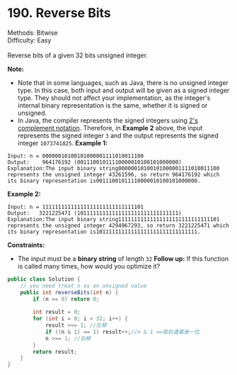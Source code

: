 # 190. Reverse Bits  

  Methods: Bitwise </br> Difficulty: Easy </br> </br>Reverse bits of a given 32 bits unsigned integer.

**Note:**

- Note that in some languages, such as Java, there is no unsigned integer type. In this case, both input and output will be given as a signed integer type. They should not affect your implementation, as the integer's internal binary representation is the same, whether it is signed or unsigned.
- In Java, the compiler represents the signed integers using [2's complement notation](https://en.wikipedia.org/wiki/Two%27s_complement). Therefore, in **Example 2** above, the input represents the signed integer `3` and the output represents the signed integer `1073741825`.
**Example 1:**

```plain text
Input: n = 00000010100101000001111010011100
Output:    964176192 (00111001011110000010100101000000)
Explanation:The input binary string00000010100101000001111010011100 represents the unsigned integer 43261596, so return 964176192 which its binary representation is00111001011110000010100101000000.

```

**Example 2:**

```plain text
Input: n = 11111111111111111111111111111101
Output:   3221225471 (10111111111111111111111111111111)
Explanation:The input binary string11111111111111111111111111111101 represents the unsigned integer 4294967293, so return 3221225471 which its binary representation is10111111111111111111111111111111.

```

**Constraints:**

- The input must be a **binary string** of length `32`
**Follow up:** If this function is called many times, how would you optimize it?

```java
public class Solution {
    // you need treat n as an unsigned value
    public int reverseBits(int n) {
        if (n == 0) return 0;
        
        int result = 0;
        for (int i = 0; i < 32; i++) {
            result <<= 1; //左移
            if ((n & 1) == 1) result++;//n & 1 ==取右邊最後一位
            n >>= 1; //右移
        }
        return result;
    }
}
```

